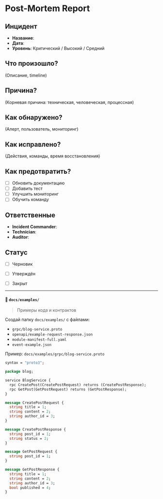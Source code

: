 ﻿# Post-Mortem Report

## Инцидент
- **Название**: 
- **Дата**: 
- **Уровень**: Критический / Высокий / Средний

## Что произошло?
(Описание, timeline)

## Причина?
(Корневая причина: техническая, человеческая, процессная)

## Как обнаружено?
(Алерт, пользователь, мониторинг)

## Как исправлено?
(Действия, команды, время восстановления)

## Как предотвратить?
- [ ] Обновить документацию
- [ ] Добавить тест
- [ ] Улучшить мониторинг
- [ ] Обучить команду

## Ответственные
- **Incident Commander**: 
- **Technician**: 
- **Auditor**: 

## Статус
- [ ] Черновик
- [ ] Утверждён
- [ ] Закрыт


---

#### 📁 `docs/examples/`
> Примеры кода и контрактов

Создай папку `docs/examples/` с файлами:

- `grpc/blog-service.proto`
- `openapi/example-request-response.json`
- `module-manifest-full.yaml`
- `event-example.json`

Пример: `docs/examples/grpc/blog-service.proto`
```protobuf
syntax = "proto3";

package blog;

service BlogService {
  rpc CreatePost(CreatePostRequest) returns (CreatePostResponse);
  rpc GetPost(GetPostRequest) returns (GetPostResponse);
}

message CreatePostRequest {
  string title = 1;
  string content = 2;
  string author_id = 3;
}

message CreatePostResponse {
  string post_id = 1;
  string status = 2;
}

message GetPostRequest {
  string post_id = 1;
}

message GetPostResponse {
  string title = 1;
  string content = 2;
  string author_id = 3;
  bool published = 4;
}
```